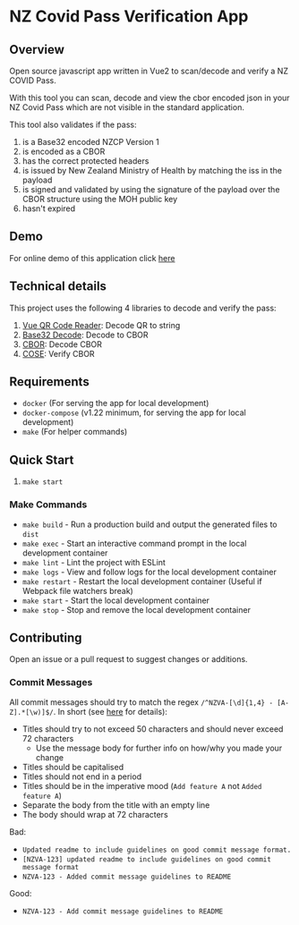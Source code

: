 # NZ Covid Pass Verification App

## Overview
Open source javascript app written in Vue2 to scan/decode and verify a NZ COVID Pass.

With this tool you can scan, decode and view the cbor encoded json in your NZ Covid Pass which are not visible in 
the standard application. 

This tool also validates if the pass:

1. is a Base32 encoded NZCP Version 1
2. is encoded as a CBOR
3. has the correct protected headers
4. is issued by New Zealand Ministry of Health by matching the iss in the payload
5. is signed and validated by using the signature of the payload over the CBOR structure using the MOH public key
6. hasn't expired

## Demo
For online demo of this application click [here](https://d1chdssarsi2bn.cloudfront.net)

## Technical details

This project uses the following 4 libraries to decode and verify the pass:

1. [Vue QR Code Reader](https://www.npmjs.com/package/vue-qrcode-reader): Decode QR to string
2. [Base32 Decode](https://www.npmjs.com/package/base32-decode): Decode to CBOR
3. [CBOR](https://www.npmjs.com/package/cbor): Decode CBOR
4. [COSE](https://www.npmjs.com/package/cose-js): Verify CBOR

## Requirements
* `docker` (For serving the app for local development)
* `docker-compose` (v1.22 minimum, for serving the app for local development)
* `make` (For helper commands)

## Quick Start
1. `make start`

### Make Commands
* `make build` - Run a production build and output the generated files to `dist`
* `make exec` - Start an interactive command prompt in the local development container
* `make lint` - Lint the project with ESLint
* `make logs` - View and follow logs for the local development container
* `make restart` - Restart the local development container (Useful if Webpack file watchers break)
* `make start` - Start the local development container
* `make stop` - Stop and remove the local development container

## Contributing
Open an issue or a pull request to suggest changes or additions.

### Commit Messages
All commit messages should try to match the regex
`/^NZVA-[\d]{1,4} - [A-Z].*[\w)]$/`. In short (see
[here](https://chris.beams.io/posts/git-commit/) for details):
* Titles should try to not exceed 50 characters and should never exceed 72 characters
    * Use the message body for further info on how/why you made your change
* Titles should be capitalised
* Titles should not end in a period
* Titles should be in the imperative mood (`Add feature A` not `Added feature A`)
* Separate the body from the title with an empty line
* The body should wrap at 72 characters

Bad:
* `Updated readme to include guidelines on good commit message format.`
* `[NZVA-123] updated readme to include guidelines on good commit message format`
* `NZVA-123 - Added commit message guidelines to README`

Good:
* `NZVA-123 - Add commit message guidelines to README`

